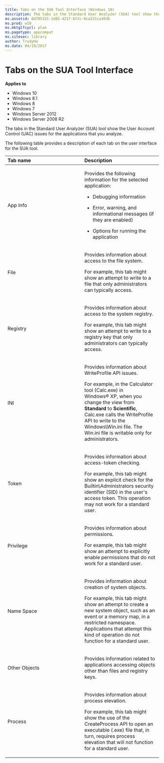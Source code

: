```yaml
---
title: Tabs on the SUA Tool Interface (Windows 10)
description: The tabs in the Standard User Analyzer (SUA) tool show the User Account Control (UAC) issues for the applications that you analyze.
ms.assetid: 0d705321-1d85-4217-bf2c-0ca231ca303b
ms.prod: w10
ms.mktglfcycl: plan
ms.pagetype: appcompat
ms.sitesec: library
author: TrudyHa
ms.date: 04/19/2017
---
```


# Tabs on the SUA Tool Interface


**Applies to**

-   Windows 10
-   Windows 8.1
-   Windows 8
-   Windows 7
-   Windows Server 2012
-   Windows Server 2008 R2

The tabs in the Standard User Analyzer (SUA) tool show the User Account Control (UAC) issues for the applications that you analyze.

The following table provides a description of each tab on the user interface for the SUA tool.

<table>
<colgroup>
<col width="50%" />
<col width="50%" />
</colgroup>
<thead>
<tr class="header">
<th align="left">Tab name</th>
<th align="left">Description</th>
</tr>
</thead>
<tbody>
<tr class="odd">
<td align="left"><p>App Info</p></td>
<td align="left"><p>Provides the following information for the selected application:</p>
<ul>
<li><p>Debugging information</p></li>
<li><p>Error, warning, and informational messages (if they are enabled)</p></li>
<li><p>Options for running the application</p></li>
</ul></td>
</tr>
<tr class="even">
<td align="left"><p>File</p></td>
<td align="left"><p>Provides information about access to the file system.</p>
<p>For example, this tab might show an attempt to write to a file that only administrators can typically access.</p></td>
</tr>
<tr class="odd">
<td align="left"><p>Registry</p></td>
<td align="left"><p>Provides information about access to the system registry.</p>
<p>For example, this tab might show an attempt to write to a registry key that only administrators can typically access.</p></td>
</tr>
<tr class="even">
<td align="left"><p>INI</p></td>
<td align="left"><p>Provides information about WriteProfile API issues.</p>
<p>For example, in the Calculator tool (Calc.exe) in Windows® XP, when you change the view from <strong>Standard</strong> to <strong>Scientific</strong>, Calc.exe calls the WriteProfile API to write to the Windows\Win.ini file. The Win.ini file is writable only for administrators.</p></td>
</tr>
<tr class="odd">
<td align="left"><p>Token</p></td>
<td align="left"><p>Provides information about access-token checking.</p>
<p>For example, this tab might show an explicit check for the Builtin\Administrators security identifier (SID) in the user's access token. This operation may not work for a standard user.</p></td>
</tr>
<tr class="even">
<td align="left"><p>Privilege</p></td>
<td align="left"><p>Provides information about permissions.</p>
<p>For example, this tab might show an attempt to explicitly enable permissions that do not work for a standard user.</p></td>
</tr>
<tr class="odd">
<td align="left"><p>Name Space</p></td>
<td align="left"><p>Provides information about creation of system objects.</p>
<p>For example, this tab might show an attempt to create a new system object, such as an event or a memory map, in a restricted namespace. Applications that attempt this kind of operation do not function for a standard user.</p></td>
</tr>
<tr class="even">
<td align="left"><p>Other Objects</p></td>
<td align="left"><p>Provides information related to applications accessing objects other than files and registry keys.</p></td>
</tr>
<tr class="odd">
<td align="left"><p>Process</p></td>
<td align="left"><p>Provides information about process elevation.</p>
<p>For example, this tab might show the use of the CreateProcess API to open an executable (.exe) file that, in turn, requires process elevation that will not function for a standard user.</p></td>
</tr>
</tbody>
</table>

 

 

 





